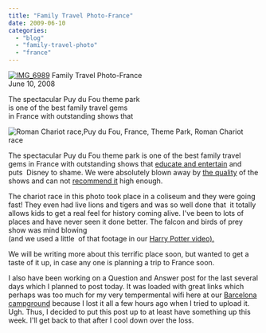 ```yaml
---
title: "Family Travel Photo-France"
date: 2009-06-10
categories: 
  - "blog"
  - "family-travel-photo"
  - "france"
---
```


 [![IMG_6989](https://pub-ac94b3f306b24c0dba4238943c97f2e1.r2.dev/6a00e5502a9507883301156ff9fa22970c.jpg)](https://pub-ac94b3f306b24c0dba4238943c97f2e1.r2.dev/2025/09/6a00e5502a9507883301156ff9fa22970c.jpg) Family Travel Photo-France  
June 10, 2008

The spectacular Puy du Fou theme park  
is one of the best family travel gems  
in France with outstanding shows that [](http://en.wikipedia.org/wiki/Puy_du_Fou)

  

<!--more-->

![Roman Chariot race,Puy du Fou, France, Theme Park, Roman Chariot race](https://pub-ac94b3f306b24c0dba4238943c97f2e1.r2.dev/6a00e5502a9507883301156ff9fa7f970c.jpg)

The spectacular Puy du Fou theme park is one of the best family travel gems in France with outstanding shows that [educate and entertain](http://en.wikipedia.org/wiki/Puy_du_Fou) and puts  Disney to shame. We were absolutely blown away by [the quality](http://www.puydufou.com/uk/) of the shows and can not [recommend it](http://travel.ciao.co.uk/Le_Grand_Parc_Puy_Du_Fou__6543824) high enough. 

The chariot race in this photo took place in a coliseum and they were going fast! They even had live lions and tigers and was so well done that  it totally allows kids to get a real feel for history coming alive. I've been to lots of places and have never seen it done better. The falcon and birds of prey show was mind blowing  
(and we used a little  of that footage in our [Harry Potter video).  
](http://www.youtube.com/watch?v=FSB7Gictlag&feature=channel_page)

We will be writing more about this terrific place soon, but wanted to get a taste of it up, in case any one is planning a trip to France soon.

I also have been working on a Question and Answer post for the last several days which I planned to post today. It was loaded with great links which perhaps was too much for my very tempermental wifi here at our [Barcelona campground](https://pub-ac94b3f306b24c0dba4238943c97f2e1.r2.dev/2007/05/barcelona-beach.html) because I lost it all a few hours ago when I tried to upload it. Ugh. Thus, I decided to put this post up to at least have something up this week. I'll get back to that after I cool down over the loss.
